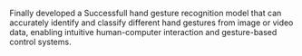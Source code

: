 Finally developed a Successfull hand gesture recognition model that can accurately identify and classify different hand gestures from image or video data, enabling intuitive human-computer interaction and gesture-based control systems.
